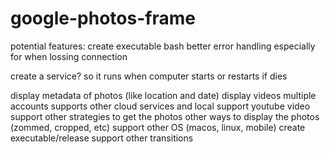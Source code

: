 # google-photos-frame

potential features:
create executable bash
better error handling especially for when lossing connection

create a service? so it runs when computer starts or restarts if dies

display metadata of photos (like location and date)
display videos
multiple accounts supports
other cloud services and local support
youtube video support
other strategies to get the photos
other ways to display the photos (zommed, cropped, etc)
support other OS (macos, linux, mobile)
create executable/release
support other transitions